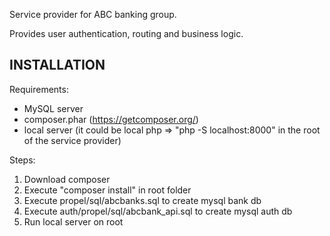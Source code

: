 Service provider for ABC banking group.

Provides user authentication, routing and business logic.

INSTALLATION
------------

Requirements:
- MySQL server
- composer.phar (https://getcomposer.org/)
- local server (it could be local php => "php -S localhost:8000" in the root of the service provider)

Steps:
1. Download composer
2. Execute "composer install" in root folder
3. Execute propel/sql/abcbanks.sql to create mysql bank db
4. Execute auth/propel/sql/abcbank_api.sql to create mysql auth db
5. Run local server on root